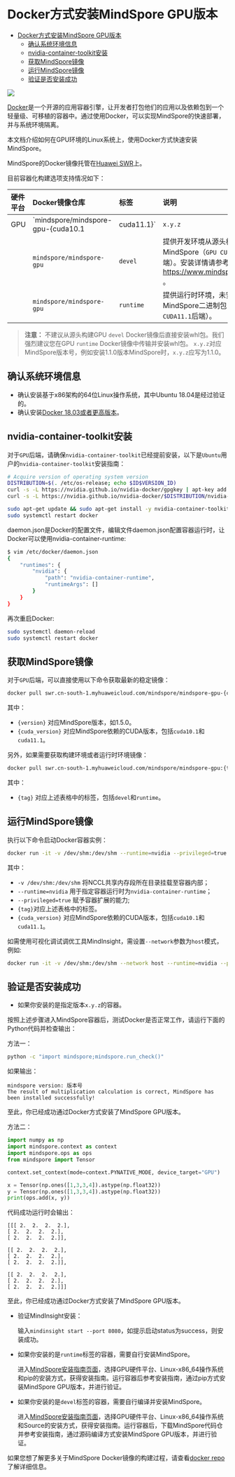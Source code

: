 # Docker方式安装MindSpore GPU版本

<!-- TOC -->

- [Docker方式安装MindSpore GPU版本](#docker方式安装mindspore-gpu版本)
    - [确认系统环境信息](#确认系统环境信息)
    - [nvidia-container-toolkit安装](#nvidia-container-toolkit安装)
    - [获取MindSpore镜像](#获取mindspore镜像)
    - [运行MindSpore镜像](#运行mindspore镜像)
    - [验证是否安装成功](#验证是否安装成功)

<!-- /TOC -->

<a href="https://gitee.com/mindspore/docs/blob/r1.5/install/mindspore_gpu_install_docker.md" target="_blank"><img src="https://gitee.com/mindspore/docs/raw/r1.5/resource/_static/logo_source.png"></a>

[Docker](https://docs.docker.com/get-docker/)是一个开源的应用容器引擎，让开发者打包他们的应用以及依赖包到一个轻量级、可移植的容器中。通过使用Docker，可以实现MindSpore的快速部署，并与系统环境隔离。

本文档介绍如何在GPU环境的Linux系统上，使用Docker方式快速安装MindSpore。

MindSpore的Docker镜像托管在[Huawei SWR](https://support.huaweicloud.com/swr/index.html)上。

目前容器化构建选项支持情况如下：

| 硬件平台 | Docker镜像仓库            | 标签      | 说明                                                         |
| :------- | :------------------------ | :-------- | :----------------------------------------------------------- |
| GPU      | `mindspore/mindspore-gpu-{cuda10.1|cuda11.1}` | `x.y.z` | 已经预安装MindSpore `x.y.z` GPU版本的生产环境。(CUDA10.1或CUDA11.1后端) |
|          | `mindspore/mindspore-gpu` | `devel`   | 提供开发环境从源头构建MindSpore（`GPU CUDA11.1`后端）。安装详情请参考<https://www.mindspore.cn/install> 。 |
|          | `mindspore/mindspore-gpu` | `runtime` | 提供运行时环境，未安装MindSpore二进制包（`GPU CUDA11.1`后端）。 |

> **注意：** 不建议从源头构建GPU `devel` Docker镜像后直接安装whl包。我们强烈建议您在GPU `runtime` Docker镜像中传输并安装whl包。
> `x.y.z`对应MindSpore版本号，例如安装1.1.0版本MindSpore时，`x.y.z`应写为1.1.0。

## 确认系统环境信息

- 确认安装基于x86架构的64位Linux操作系统，其中Ubuntu 18.04是经过验证的。
- 确认安装[Docker 18.03或者更高版本](https://docs.docker.com/get-docker/)。

## nvidia-container-toolkit安装

对于`GPU`后端，请确保`nvidia-container-toolkit`已经提前安装，以下是`Ubuntu`用户的`nvidia-container-toolkit`安装指南：

```bash
# Acquire version of operating system version
DISTRIBUTION=$(. /etc/os-release; echo $ID$VERSION_ID)
curl -s -L https://nvidia.github.io/nvidia-docker/gpgkey | apt-key add -
curl -s -L https://nvidia.github.io/nvidia-docker/$DISTRIBUTION/nvidia-docker.list | tee /etc/apt/sources.list.d/nvidia-docker.list

sudo apt-get update && sudo apt-get install -y nvidia-container-toolkit nvidia-docker2
sudo systemctl restart docker
```

daemon.json是Docker的配置文件，编辑文件daemon.json配置容器运行时，让Docker可以使用nvidia-container-runtime:

```bash
$ vim /etc/docker/daemon.json
{
    "runtimes": {
        "nvidia": {
            "path": "nvidia-container-runtime",
            "runtimeArgs": []
        }
    }
}
```

再次重启Docker:

```bash
sudo systemctl daemon-reload
sudo systemctl restart docker
```

## 获取MindSpore镜像

对于`GPU`后端，可以直接使用以下命令获取最新的稳定镜像：

```bash
docker pull swr.cn-south-1.myhuaweicloud.com/mindspore/mindspore-gpu-{cuda_version}:{version}
```

其中：

- `{version}` 对应MindSpore版本，如1.5.0。
- `{cuda_version}` 对应MindSpore依赖的CUDA版本，包括`cuda10.1`和`cuda11.1`。

另外，如果需要获取构建环境或者运行时环境镜像：

```bash
docker pull swr.cn-south-1.myhuaweicloud.com/mindspore/mindspore-gpu:{tag}
```

其中：

- `{tag}` 对应上述表格中的标签，包括`devel`和`runtime`。

## 运行MindSpore镜像

执行以下命令启动Docker容器实例：

```bash
docker run -it -v /dev/shm:/dev/shm --runtime=nvidia --privileged=true swr.cn-south-1.myhuaweicloud.com/mindspore/mindspore-gpu-{cuda_version}:{tag} /bin/bash
```

其中：

- `-v /dev/shm:/dev/shm` 将NCCL共享内存段所在目录挂载至容器内部；
- `--runtime=nvidia` 用于指定容器运行时为`nvidia-container-runtime`；
- `--privileged=true` 赋予容器扩展的能力;
- `{tag}`对应上述表格中的标签。
- `{cuda_version}` 对应MindSpore依赖的CUDA版本，包括`cuda10.1`和`cuda11.1`。

如需使用可视化调试调优工具MindInsight，需设置`--network`参数为`host`模式，例如:

```bash
docker run -it -v /dev/shm:/dev/shm --network host --runtime=nvidia --privileged=true swr.cn-south-1.myhuaweicloud.com/mindspore/mindspore-gpu:{tag} /bin/bash
```

## 验证是否安装成功

- 如果你安装的是指定版本`x.y.z`的容器。

按照上述步骤进入MindSpore容器后，测试Docker是否正常工作，请运行下面的Python代码并检查输出：

方法一：

```bash
python -c "import mindspore;mindspore.run_check()"
```

如果输出：

```text
mindspore version: 版本号
The result of multiplication calculation is correct, MindSpore has been installed successfully!
```

至此，你已经成功通过Docker方式安装了MindSpore GPU版本。

方法二：

```python
import numpy as np
import mindspore.context as context
import mindspore.ops as ops
from mindspore import Tensor

context.set_context(mode=context.PYNATIVE_MODE, device_target="GPU")

x = Tensor(np.ones([1,3,3,4]).astype(np.float32))
y = Tensor(np.ones([1,3,3,4]).astype(np.float32))
print(ops.add(x, y))
```

代码成功运行时会输出：

```text
[[[ 2.  2.  2.  2.],
[ 2.  2.  2.  2.],
[ 2.  2.  2.  2.]],

[[ 2.  2.  2.  2.],
[ 2.  2.  2.  2.],
[ 2.  2.  2.  2.]],

[[ 2.  2.  2.  2.],
[ 2.  2.  2.  2.],
[ 2.  2.  2.  2.]]]
```

至此，你已经成功通过Docker方式安装了MindSpore GPU版本。

- 验证MindInsight安装：

    输入```mindinsight start --port 8080```，如提示启动status为success，则安装成功。

- 如果你安装的是`runtime`标签的容器，需要自行安装MindSpore。

    进入[MindSpore安装指南页面](https://www.mindspore.cn/install)，选择GPU硬件平台、Linux-x86_64操作系统和pip的安装方式，获得安装指南。运行容器后参考安装指南，通过pip方式安装MindSpore GPU版本，并进行验证。

- 如果你安装的是`devel`标签的容器，需要自行编译并安装MindSpore。

    进入[MindSpore安装指南页面](https://www.mindspore.cn/install)，选择GPU硬件平台、Linux-x86_64操作系统和Source的安装方式，获得安装指南。运行容器后，下载MindSpore代码仓并参考安装指南，通过源码编译方式安装MindSpore GPU版本，并进行验证。

如果您想了解更多关于MindSpore Docker镜像的构建过程，请查看[docker repo](https://gitee.com/mindspore/mindspore/blob/r1.5/scripts/docker/README.md)了解详细信息。
